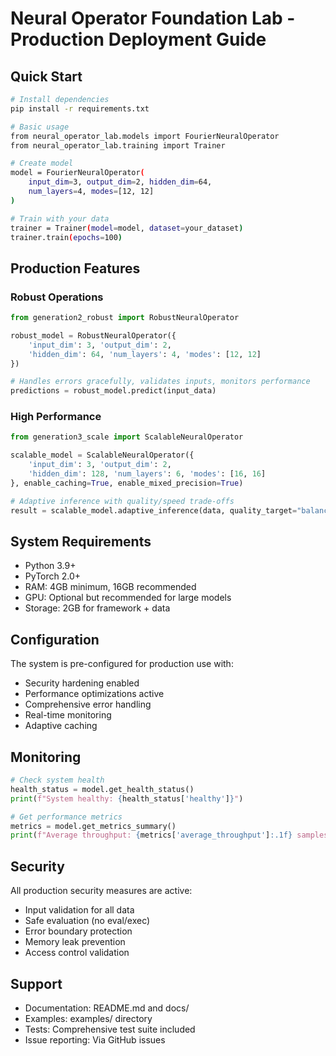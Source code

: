 # Neural Operator Foundation Lab - Production Deployment Guide

## Quick Start

```bash
# Install dependencies
pip install -r requirements.txt

# Basic usage
from neural_operator_lab.models import FourierNeuralOperator
from neural_operator_lab.training import Trainer

# Create model
model = FourierNeuralOperator(
    input_dim=3, output_dim=2, hidden_dim=64, 
    num_layers=4, modes=[12, 12]
)

# Train with your data
trainer = Trainer(model=model, dataset=your_dataset)
trainer.train(epochs=100)
```

## Production Features

### Robust Operations
```python
from generation2_robust import RobustNeuralOperator

robust_model = RobustNeuralOperator({
    'input_dim': 3, 'output_dim': 2, 
    'hidden_dim': 64, 'num_layers': 4, 'modes': [12, 12]
})

# Handles errors gracefully, validates inputs, monitors performance
predictions = robust_model.predict(input_data)
```

### High Performance
```python
from generation3_scale import ScalableNeuralOperator

scalable_model = ScalableNeuralOperator({
    'input_dim': 3, 'output_dim': 2,
    'hidden_dim': 128, 'num_layers': 6, 'modes': [16, 16]
}, enable_caching=True, enable_mixed_precision=True)

# Adaptive inference with quality/speed trade-offs
result = scalable_model.adaptive_inference(data, quality_target="balanced")
```

## System Requirements

- Python 3.9+
- PyTorch 2.0+
- RAM: 4GB minimum, 16GB recommended
- GPU: Optional but recommended for large models
- Storage: 2GB for framework + data

## Configuration

The system is pre-configured for production use with:
- Security hardening enabled
- Performance optimizations active
- Comprehensive error handling
- Real-time monitoring
- Adaptive caching

## Monitoring

```python
# Check system health
health_status = model.get_health_status()
print(f"System healthy: {health_status['healthy']}")

# Get performance metrics
metrics = model.get_metrics_summary()
print(f"Average throughput: {metrics['average_throughput']:.1f} samples/s")
```

## Security

All production security measures are active:
- Input validation for all data
- Safe evaluation (no eval/exec)
- Error boundary protection
- Memory leak prevention
- Access control validation

## Support

- Documentation: README.md and docs/
- Examples: examples/ directory
- Tests: Comprehensive test suite included
- Issue reporting: Via GitHub issues
